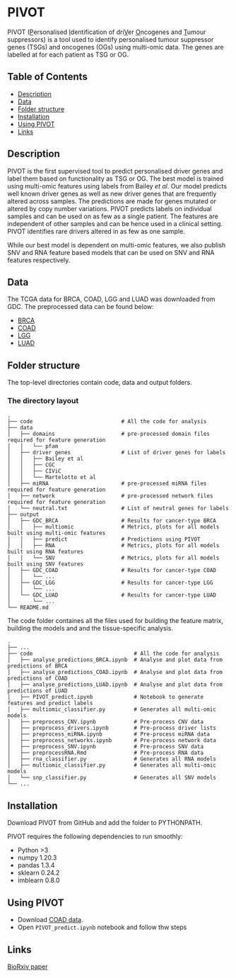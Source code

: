 # PIVOT
PIVOT (<ins>P</ins>ersonalised <ins>I</ins>dentification of dri<ins>V</ins>er <ins>O</ins>ncogenes and <ins>T</ins>umour suppressors) is a tool used to identify personalised tumour suppressor genes (TSGs) and oncogenes (OGs) using multi-omic data. The genes are labelled at for each patient as TSG or OG.

## Table of Contents

- [Description](#description)
- [Data](#data)
- [Folder structure](#folder-structure)
- [Installation](#installation)
- [Using PIVOT](#using-pivot)
- [Links](#links)

## Description

PIVOT is the first supervised tool to predict personalised driver genes and label them based on functionality as TSG or OG. The best model is trained using multi-omic features using labels from Bailey *et al.* Our model predicts well known driver genes as well as new driver genes that are frequently altered across samples. The predictions are made for genes mutated or altered by copy number variations. PIVOT predicts labels on individual samples and can be used on as few as a single patient. The features are independent of other samples and can be hence used in a clinical setting. PIVOT identifies rare drivers altered in as few as one sample.

While our best model is dependent on multi-omic features, we also publish SNV and RNA feature based models that can be used on SNV and RNA features respectively. 

## Data
The TCGA data for BRCA, COAD, LGG and LUAD was downloaded from GDC. 
The preprocessed data can be found below:
- [BRCA](https://doi.org/10.5281/zenodo.5898117)
- [COAD](https://doi.org/10.5281/zenodo.5898163)
- [LGG](https://doi.org/10.5281/zenodo.5898031)
- [LUAD](https://doi.org/10.5281/zenodo.5898190)

## Folder structure
The top-level directories contain code, data and output folders. 

### The directory layout

    .
    ├── code                            # All the code for analysis
    ├── data
    │   ├── domains                     # pre-processed domain files required for feature generation
    │   │   └── pfam                    
    │   ├── driver genes                # List of driver genes for labels
    │   │   ├── Bailey et al
    │   │   ├── CGC
    │   │   ├── CIViC
    │   │   └── Martelotto et al
    │   ├── miRNA                       # pre-processed miRNA files required for feature generation
    │   ├── network                     # pre-processed network files required for feature generation
    │   └── neutral.txt                 # List of neutral genes for labels
    ├── output
    │   ├── GDC_BRCA                    # Results for cancer-type BRCA
    │   │   ├── multiomic               # Metrics, plots for all models built using multi-omic features
    │   │   ├── predict                 # Predictions using PIVOT
    │   │   ├── RNA                     # Metrics, plots for all models built using RNA features
    │   │   └── SNV                     # Metrics, plots for all models built using SNV features
    │   ├── GDC_COAD                    # Results for cancer-type COAD
    │   │   └── ...
    │   ├── GDC_LGG            	        # Results for cancer-type LGG
    │   │   └── ...
    │   └── GDC_LUAD                    # Results for cancer-type LUAD
    │       └── ...
    └── README.md

The code folder containes all the files used for building the feature matrix, building the models and and the tissue-specific analysis.

    .
    ├── ...
    ├── code                                # All the code for analysis
    │   ├── analyse_predictions_BRCA.ipynb  # Analyse and plot data from predictions of BRCA
    │   ├── analyse_predictions_COAD.ipynb  # Analyse and plot data from predictions of COAD
    │   ├── analyse_predictions_LUAD.ipynb  # Analyse and plot data from predictions of LUAD
    │   ├── PIVOT_predict.ipynb             # Notebook to generate features and predict labels
    │   ├── multiomic_classifier.py         # Generates all multi-omic models
    │   ├── preprocess_CNV.ipynb            # Pre-process CNV data
    │   ├── preprocess_drivers.ipynb        # Pre-process driver lists
    │   ├── preprocess_miRNA.ipynb          # Pre-process miRNA data
    │   ├── preprocess_networks.ipynb       # Pre-process network data
    │   ├── preprocess_SNV.ipynb            # Pre-process SNV data
    │   ├── preprocessRNA.Rmd               # Pre-process RNA data
    │   ├── rna_classifier.py               # Generates all RNA models
    │   ├── multiomic_classifier.py         # Generates all multi-omic models
    │   └── snp_classifier.py               # Generates all SNV models
    └── ...

## Installation
Download PIVOT from GitHub and add the folder to PYTHONPATH.

PIVOT requires the following dependencies to run smoothly:
- Python >3
- numpy 1.20.3
- pandas 1.3.4
- sklearn 0.24.2
- imblearn 0.8.0

## Using PIVOT
- Download [COAD data](https://doi.org/10.5281/zenodo.5898163).
- Open `PIVOT_predict.ipynb` notebook and follow thw steps


## Links
[BioRxiv paper](https://doi.org/10.1101/2022.01.13.476163)
